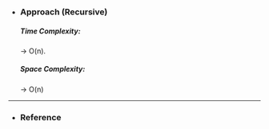- <h3>Approach (Recursive)</h3>
    <div>
    <p>
    </p>
    </div>
    <div>
    <h5>Time Complexity: </h5>
    <p>→ O(n).
    </p>
    <h5>Space Complexity:</h5>
    <p>→ O(n)
    </p>
    </div>
<hr>

- <h3>Reference</h3>
<!-- 1. [Click Here](Link) -->